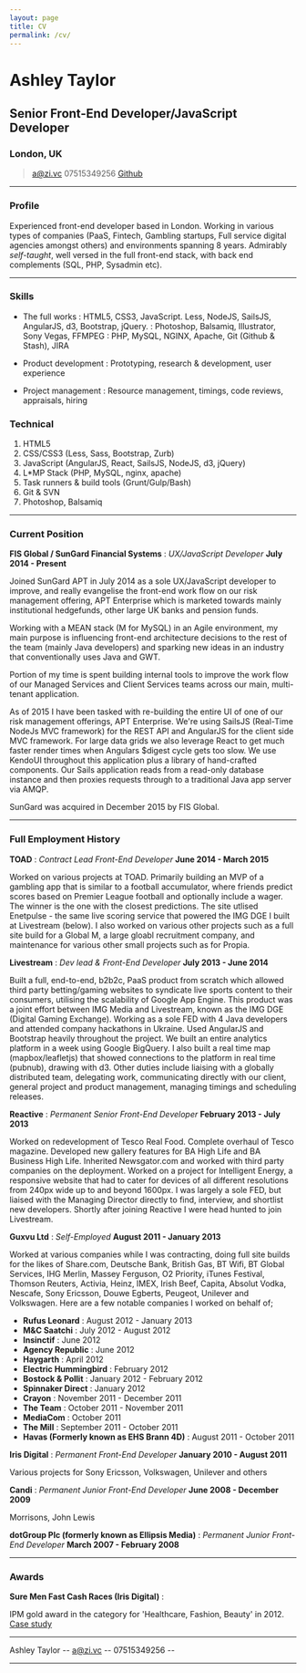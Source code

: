 ```yaml
---
layout: page
title: CV
permalink: /cv/
---
```


# Ashley Taylor
## Senior Front-End Developer/JavaScript Developer
### London, UK

> [a@zi.vc](mailto:a@zi.vc)
> 07515349256
> [Github](http://github.com/zivc)


------


### Profile

Experienced front-end developer based in London. Working in various types of companies (PaaS, Fintech, Gambling startups, Full service digital agencies amongst others) and environments spanning 8 years. Admirably _self-taught_, well versed in the full front-end stack, with back end complements (SQL, PHP, Sysadmin etc).


------


### Skills

* The full works
	: HTML5, CSS3, JavaScript. Less, NodeJS, SailsJS, AngularJS, d3, Bootstrap, jQuery.
	: Photoshop, Balsamiq, Illustrator, Sony Vegas, FFMPEG
	: PHP, MySQL, NGINX, Apache, Git (Github & Stash), JIRA

* Product development
	: Prototyping, research & development, user experience

* Project management
	: Resource management, timings, code reviews, appraisals, hiring

### Technical

1. HTML5
1. CSS/CSS3 (Less, Sass, Bootstrap, Zurb)
1. JavaScript (AngularJS, React, SailsJS, NodeJS, d3, jQuery)
1. L*MP Stack (PHP, MySQL, nginx, apache)
1. Task runners & build tools (Grunt/Gulp/Bash)
1. Git & SVN
1. Photoshop, Balsamiq


------


### Current Position

__FIS Global / SunGard Financial Systems__ : *UX/JavaScript Developer* __July 2014 - Present__

Joined SunGard APT in July 2014 as a sole UX/JavaScript developer to improve, and really evangelise the front-end work flow on our risk management offering, APT Enterprise which is marketed towards mainly institutional hedgefunds, other large UK banks and pension funds.

Working with a MEAN stack (M for MySQL) in an Agile environment, my main purpose is influencing front-end architecture decisions to the rest of the team (mainly Java developers) and sparking new ideas in an industry that conventionally uses Java and GWT.

Portion of my time is spent building internal tools to improve the work flow of our Managed Services and Client Services teams across our main, multi-tenant application.

As of 2015 I have been tasked with re-building the entire UI of one of our risk management offerings, APT Enterprise. We're using SailsJS (Real-Time NodeJs MVC framework) for the REST API and AngularJS for the client side MVC framework. For large data grids we also leverage React to get much faster render times when Angulars $digest cycle gets too slow. We use KendoUI throughout this application plus a library of hand-crafted components. Our Sails application reads from a read-only database instance and then proxies requests through to a traditional Java app server via AMQP.

SunGard was acquired in December 2015 by FIS Global.


------


### Full Employment History

__TOAD__ : *Contract Lead Front-End Developer* __June 2014 - March 2015__

Worked on various projects at TOAD. Primarily building an MVP of a gambling app that is similar to a football accumulator, where friends predict scores based on Premier League football and optionally include a wager. The winner is the one with the closest predictions. The site utlised Enetpulse - the same live scoring service that powered the IMG DGE I built at Livestream (below). I also worked on various other projects such as a full site build for a Global M, a large gloabl recruitment company, and maintenance for various other small projects such as for Propia.



__Livestream__ : *Dev lead & Front-End Developer* __July 2013 - June 2014__

Built a full, end-to-end, b2b2c, PaaS product from scratch which allowed third party betting/gaming websites to syndicate live sports content to their consumers, utilising the scalability of Google App Engine. This product was a joint effort between IMG Media and Livestream, known as the IMG DGE (Digital Gaming Exchange). Working as a sole FED with 4 Java developers and attended company hackathons in Ukraine. Used AngularJS and Bootstrap heavily throughout the project. We built an entire analytics platform in a week using Google BigQuery. I also built a real time map (mapbox/leafletjs) that showed connections to the platform in real time (pubnub), drawing with d3. Other duties include liaising with a globally distributed team, delegating work, communicating directly with our client, general project and product management, managing timings and scheduling releases.



__Reactive__ : *Permanent Senior Front-End Developer* __February 2013 - July 2013__

Worked on redevelopment of Tesco Real Food. Complete overhaul of Tesco magazine. Developed new gallery features for BA High Life and BA Business High Life. Inherited Newsgator.com and worked with third party companies on the deployment. Worked on a project for Intelligent Energy, a responsive website that had to cater for devices of all different resolutions from 240px wide up to and beyond 1600px. I was largely a sole FED, but liaised with the Managing Director directly to find, interview, and shortlist new developers. Shortly after joining Reactive I were head hunted to join Livestream.



__Guxvu Ltd__ : *Self-Employed* __August 2011 - January 2013__

Worked at various companies while I was contracting, doing full site builds for the likes of Share.com, Deutsche Bank, British Gas, BT Wifi, BT Global Services, IHG Merlin, Massey Ferguson, O2 Priority, iTunes Festival, Thomson Reuters, Activia, Heinz, IMEX, Irish Beef, Capita, Absolut Vodka, Nescafe, Sony Ericsson, Douwe Egberts, Peugeot, Unilever and Volkswagen. Here are a few notable companies I worked on behalf of;

* __Rufus Leonard__ : August 2012 - January 2013
* __M&C Saatchi__ : July 2012 - August 2012
* __Insinctif__ : June 2012
* __Agency Republic__ : June 2012
* __Haygarth__ : April 2012
* __Electric Hummingbird__ : February 2012
* __Bostock & Pollit__ : January 2012 - February 2012
* __Spinnaker Direct__ : January 2012
* __Crayon__ : November 2011 - December 2011
* __The Team__ : October 2011 - November 2011
* __MediaCom__ : October 2011
* __The Mill__ : September 2011 - October 2011
* __Havas (Formerly known as EHS Brann 4D)__ : August 2011 - October 2011



__Iris Digital__ : *Permanent Front-End Developer* __January 2010 - August 2011__

Various projects for Sony Ericsson, Volkswagen, Unilever and others



__Candi__ : *Permanent Junior Front-End Developer* __June 2008 - December 2009__

Morrisons, John Lewis



__dotGroup Plc (formerly known as Ellipsis Media)__ : *Permanent Junior Front-End Developer* __March 2007 - February 2008__


------


### Awards


__Sure Men Fast Cash Races (Iris Digital)__ :

IPM gold award in the category for 'Healthcare, Fashion, Beauty' in 2012. [Case study](https://www.youtube.com/watch?v=b75O6ksyvmw)


------


Ashley Taylor -- [a@zi.vc](mailto:a@zi.vc) -- 07515349256 --


------
